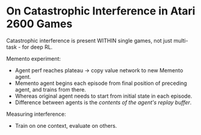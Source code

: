 # On Catastrophic Interference in Atari 2600 Games

Catastrophic interference is present WITHIN single games, not just multi-task - for deep RL.

Memento experiment: 
- Agent perf reaches plateau -> copy value network to new Memento agent.
- Memento agent begins each episode from final position of preceding agent, and trains from there.
- Whereas original agent needs to start from initial state in each episode.
- Difference between agents is the _contents of the agent's replay buffer_.

Measuring interference:
- Train on one context, evaluate on others.

